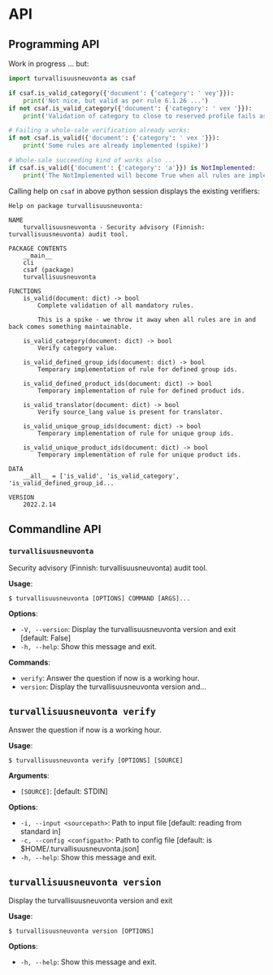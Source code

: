 # API

## Programming API

Work in progress ... but:
```python
import turvallisuusneuvonta as csaf

if csaf.is_valid_category({'document': {'category': ' vey'}}):
    print('Not nice, but valid as per rule 6.1.26 ...')
if not csaf.is_valid_category({'document': {'category': ' vex '}}):
    print('Validation of category to close to reserved profile fails as it should.')

# Failing a whole-sale verification already works:
if not csaf.is_valid({'document': {'category': ' vex '}}):
    print('Some rules are already implemented (spike)')

# Whole-sale succeeding kind of works also ...
if csaf.is_valid({'document': {'category': 'a'}}) is NotImplemented:
    print('The NotImplemented will become True when all rules are implemented')
```

Calling help on `csaf` in above python session displays the existing verifiers:
```manpage
Help on package turvallisuusneuvonta:

NAME
    turvallisuusneuvonta - Security advisory (Finnish: turvallisuusneuvonta) audit tool.

PACKAGE CONTENTS
    __main__
    cli
    csaf (package)
    turvallisuusneuvonta

FUNCTIONS
    is_valid(document: dict) -> bool
        Complete validation of all mandatory rules.

        This is a spike - we throw it away when all rules are in and back comes something maintainable.

    is_valid_category(document: dict) -> bool
        Verify category value.

    is_valid_defined_group_ids(document: dict) -> bool
        Temporary implementation of rule for defined group ids.

    is_valid_defined_product_ids(document: dict) -> bool
        Temporary implementation of rule for defined product ids.

    is_valid_translator(document: dict) -> bool
        Verify source_lang value is present for translator.

    is_valid_unique_group_ids(document: dict) -> bool
        Temporary implementation of rule for unique group ids.

    is_valid_unique_product_ids(document: dict) -> bool
        Temporary implementation of rule for unique product ids.

DATA
    __all__ = ['is_valid', 'is_valid_category', 'is_valid_defined_group_id...

VERSION
    2022.2.14
```
## Commandline API

### `turvallisuusneuvonta`

Security advisory (Finnish: turvallisuusneuvonta) audit tool.

**Usage**:

```console
$ turvallisuusneuvonta [OPTIONS] COMMAND [ARGS]...
```

**Options**:

* `-V, --version`: Display the turvallisuusneuvonta version and exit  [default: False]
* `-h, --help`: Show this message and exit.

**Commands**:

* `verify`: Answer the question if now is a working hour.
* `version`: Display the turvallisuusneuvonta version and...

## `turvallisuusneuvonta verify`

Answer the question if now is a working hour.

**Usage**:

```console
$ turvallisuusneuvonta verify [OPTIONS] [SOURCE]
```

**Arguments**:

* `[SOURCE]`: [default: STDIN]

**Options**:

* `-i, --input <sourcepath>`: Path to input file [default: reading from standard in]
* `-c, --config <configpath>`: Path to config file [default: is $HOME/.turvallisuusneuvonta.json]
* `-h, --help`: Show this message and exit.

## `turvallisuusneuvonta version`

Display the turvallisuusneuvonta version and exit

**Usage**:

```console
$ turvallisuusneuvonta version [OPTIONS]
```

**Options**:

* `-h, --help`: Show this message and exit.

